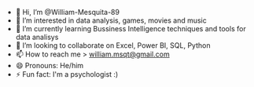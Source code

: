 - 👋 Hi, I’m @William-Mesquita-89
- 👀 I’m interested in data analysis, games, movies and music
- 🌱 I’m currently learning Bussiness Intelligence techniques and tools for data analisys
- 💞️ I’m looking to collaborate on Excel, Power BI, SQL, Python
- 📫 How to reach me > william.msqt@gmail.com
- 😄 Pronouns: He/him
- ⚡ Fun fact: I'm a psychologist :)

<!---
William-Mesquita-89/William-Mesquita-89 is a ✨ special ✨ repository because its `README.md` (this file) appears on your GitHub profile.
You can click the Preview link to take a look at your changes.
--->
